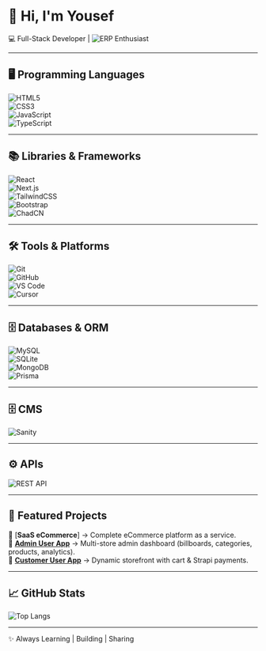 # 👋 Hi, I'm Yousef  

💻 Full-Stack Developer | ![ERP](https://img.shields.io/badge/ERP-4D4D4D?style=flat&logo=erpnext&logoColor=white) Enthusiast  

---

## 🖥️ Programming Languages  
![HTML5](https://img.shields.io/badge/HTML5-E34F26?style=flat&logo=html5&logoColor=white)  
![CSS3](https://img.shields.io/badge/CSS3-1572B6?style=flat&logo=css3&logoColor=white)  
![JavaScript](https://img.shields.io/badge/JavaScript-F7DF1E?style=flat&logo=javascript&logoColor=black)  
![TypeScript](https://img.shields.io/badge/TypeScript-3178C6?style=flat&logo=typescript&logoColor=white)  

---

## 📚 Libraries & Frameworks  
![React](https://img.shields.io/badge/React-20232A?style=flat&logo=react&logoColor=61DAFB)  
![Next.js](https://img.shields.io/badge/Next.js-000000?style=flat&logo=next.js&logoColor=white)  
![TailwindCSS](https://img.shields.io/badge/TailwindCSS-06B6D4?style=flat&logo=tailwindcss&logoColor=white)  
![Bootstrap](https://img.shields.io/badge/Bootstrap-563D7C?style=flat&logo=bootstrap&logoColor=white)  
![ChadCN](https://img.shields.io/badge/ChadCN-CSS-007ACC?style=flat&logo=css3&logoColor=white)  

---

## 🛠️ Tools & Platforms  
![Git](https://img.shields.io/badge/Git-F05032?style=flat&logo=git&logoColor=white)  
![GitHub](https://img.shields.io/badge/GitHub-181717?style=flat&logo=github&logoColor=white)  
![VS Code](https://img.shields.io/badge/VS%20Code-007ACC?style=flat&logo=visual-studio-code&logoColor=white)  
![Cursor](https://img.shields.io/badge/Cursor-000000?style=flat&logo=cursor&logoColor=white)   

---

## 🗄️ Databases & ORM  
![MySQL](https://img.shields.io/badge/MySQL-4479A1?style=flat&logo=mysql&logoColor=white)  
![SQLite](https://img.shields.io/badge/SQLite-003B57?style=flat&logo=sqlite&logoColor=white)  
![MongoDB](https://img.shields.io/badge/MongoDB-47A248?style=flat&logo=mongodb&logoColor=white)  
![Prisma](https://img.shields.io/badge/Prisma-0C344B?style=flat&logo=prisma&logoColor=white)  

---

## 🗄️ CMS 
![Sanity](https://img.shields.io/badge/Sanity-F03E2F?style=flat&logo=sanity&logoColor=white) 

---
## ⚙️ APIs  
![REST API](https://img.shields.io/badge/REST%20API-02569B?style=flat&logo=rest&logoColor=white)  

---

## 📌 Featured Projects  

🔹 [**SaaS eCommerce**] → Complete eCommerce platform as a service.  
🔹 [**Admin User App**](https://github.com/jox782/full-stack-ecommerce-cms-admin) → Multi-store admin dashboard (billboards, categories, products, analytics).  
🔹 [**Customer User App**](https://github.com/jox782/full-stack-ecommerce-cms-client) → Dynamic storefront with cart & Strapi payments.  

---

## 📈 GitHub Stats  

![Top Langs](https://github-readme-stats.vercel.app/api/top-langs/?username=jox782&layout=compact&theme=tokyonight)  

---

✨ Always Learning | Building | Sharing
